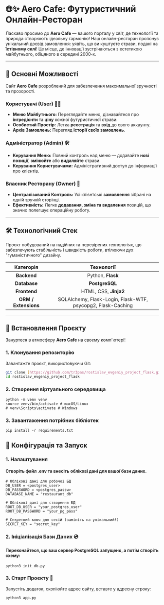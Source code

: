 # 🌐✨ Aero Cafe: Футуристичний Онлайн-Ресторан
  
Ласкаво просимо до **Aero Cafe** — вашого порталу у світ, де технології та природа створюють ідеальну гармонію! Наш онлайн-ресторан пропонує унікальний досвід замовлення: уявіть, що ви куштуєте страви, подані на **їстівному склі**! Це місце, де інновації зустрічаються з естетикою майбутнього, обіцяного в середині 2000-х.

---

## 🌟 Основні Можливості

Сайт **Aero Cafe** розроблений для забезпечення максимальної зручності та прозорості.

### **Користувачі (User)** 🧑‍🚀

* **Меню Майбутнього:** Переглядайте меню, дізнавайтеся про **інгредієнти** та **ціну** кожної футуристичної страви.
* **Особистий Простір:** Легка **реєстрація** та **вхід** до свого аккаунту.
* **Архів Замовлень:** Перегляд **історії своїх замовлень**.

### **Адміністратор (Admin)** 🛠️

* **Керування Меню:** Повний контроль над меню — додавайте **нові позиції**, **змінюйте** або **видаляйте** страви.
* **Керування Користувачами:** Адміністративний доступ до інформації про клієнтів.

### **Власник Ресторану (Owner)** 💎

* **Централізований Контроль:** Усі клієнтські **замовлення** зібрані на одній зручній сторінці.
* **Ефективність:** Легке **додавання, зміна та видалення** позицій, що значно полегшує операційну роботу.

---

## 🛠️ Технологічний Стек

Проєкт побудований на надійних та перевірених технологіях, що забезпечують стабільність і швидкість роботи, втілюючи дух "гуманістичного" дизайну.

| Категорія | Технології |
| :---: | :---: |
| **Backend** | Python, **Flask** |
| **Database** | **PostgreSQL** |
| **Frontend** | HTML, CSS, **Jinja2** |
| **ORM / Extensions** | SQLAlchemy, Flask-Login, Flask-WTF, psycopg2, Flask-Caching |

---

## 🚀 Встановлення Проєкту

Зануртеся в атмосферу **Aero Cafe** на своєму комп'ютері!

### 1. Клонування репозиторію

Завантажте проєкт, використовуючи Git:

```bash
git clone [https://github.com/tr3pas/rostislav_evgeniy_project_flask.git](https://github.com/tr3pas/rostislav_evgeniy_project_flask.git)
cd rostislav_evgeniy_project_flask
```
### 2. Створення віртуального середовища

```
python -m venv venv
source venv/bin/activate # macOS/Linux
# venv\Scripts\activate # Windows
```
### 3. Завантаження потрібних бібліотек

```
pip install -r requirements.txt
```
## 🔑 Конфігурація та Запуск

### 1. Налаштування

#### Створіть файл .env та внесіть облікові дані для вашої бази даних.

```
# Облікові дані для робочої БД
DB_USER = <postgres_user>
DB_PASSWORD = <postgres_passw>
DATABASE_NAME = "restaurant_db"

# Облікові дані для створення БД
ROOT_DB_USER = "your_postgres_user"
ROOT_DB_PASSWORD = "your_pg_pass"

# Секретний ключ для сесій (замініть на унікальний!)
SECRET_KEY = "secret_key"
```

### 2. Ініціалізація Бази Даних 💿

#### Переконайтеся, що ваш сервер PostgreSQL запущено, а потім створіть схему:
```
python3 init_db.py
```
### 3. Старт Проєкту 🚀

Запустіть додаток, скопіюйте адрес сайту, вставте у адресну строку:

```
python3 app.py
```

